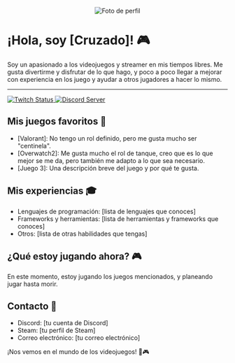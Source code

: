 <p align="center">
  <img src="https://user-images.githubusercontent.com/12345678/123456789-abcdefg.jpg" alt="Foto de perfil">
</p>

# ¡Hola, soy [Cruzado]! 🎮

Soy un apasionado a los videojuegos y streamer en mis tiempos libres. Me gusta divertirme y disfrutar de lo que hago, y poco a poco llegar a mejorar con experiencia en los juego y ayudar a otros jugadores a hacer lo mismo.

---
<a href="https://www.twitch.tv/LGCruzado">
  <img src="https://img.shields.io/twitch/status/LGCruzado?color=Green&logo=Twitch&style=for-the-badge" alt="Twitch Status">
</a>

<a href="https://discord.gg/your-discord-invite-link">
  <img src="https://img.shields.io/discord/758245268448739351?color=Blue&label=Discord&logo=Discord&logoColor=Blue&style=for-the-badge" alt="Discord Server">
</a>


## Mis juegos favoritos 🎯

- [Valorant]: No tengo un rol definido, pero me gusta mucho ser "centinela".
- [Overwatch2]: Me gusta mucho el rol de tanque, creo que es lo que mejor se me da, pero también me adapto a lo que sea necesario.
- [Juego 3]: Una descripción breve del juego y por qué te gusta.

## Mis experiencias 🎓

- Lenguajes de programación: [lista de lenguajes que conoces]
- Frameworks y herramientas: [lista de herramientas y frameworks que conoces]
- Otros: [lista de otras habilidades que tengas]

## ¿Qué estoy jugando ahora? 🎮

En este momento, estoy jugando los juegos mencionados, y planeando jugar hasta morir.

## Contacto 📱

- Discord: [tu cuenta de Discord]
- Steam: [tu perfil de Steam]
- Correo electrónico: [tu correo electrónico]

¡Nos vemos en el mundo de los videojuegos! 🚀🎮
